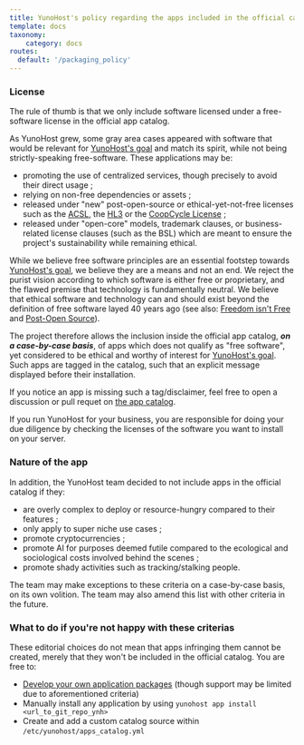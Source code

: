 ```yaml
---
title: YunoHost's policy regarding the apps included in the official catalog
template: docs
taxonomy:
    category: docs
routes:
  default: '/packaging_policy'
---
```


### License

The rule of thumb is that we only include software licensed under a free-software license in the official app catalog.

As YunoHost grew, some gray area cases appeared with software that would be relevant for [YunoHost's goal](/faq#what-s-yunohost-goal) and match its spirit, while not being strictly-speaking free-software. These applications may be:

- promoting the use of centralized services, though precisely to avoid their direct usage ;
- relying on non-free dependencies or assets ;
- released under "new" post-open-source or ethical-yet-not-free licenses such as the [ACSL](https://anticapitalist.software/), the [HL3](https://firstdonoharm.dev/) or the [CoopCycle License](https://github.com/coopcycle/coopcycle-web/blob/master/LICENSE) ;
- released under "open-core" models, trademark clauses, or business-related license clauses (such as the BSL) which are meant to ensure the project's sustainability while remaining ethical.

While we believe free software principles are an essential footstep towards [YunoHost's goal](#what-s-yunohost-goal), we believe they are a means and not an end. We reject the purist vision according to which software is either free or proprietary, and the flawed premise that technology is fundamentally neutral. We believe that ethical software and technology can and should exist beyond the definition of free software layed 40 years ago (see also: [Freedom isn't Free](https://logicmag.io/failure/freedom-isnt-free/) and [Post-Open Source](https://www.boringcactus.com/2020/08/13/post-open-source.html)).

The project therefore allows the inclusion inside the official app catalog, ***on a case-by-case basis***, of apps which does not qualify as "free software", yet considered to be ethical and worthy of interest for [YunoHost's goal](/faq#what-s-yunohost-goal). Such apps are tagged in the catalog, such that an explicit message displayed before their installation.

If you notice an app is missing such a tag/disclaimer, feel free to open a discussion or pull requet on [the app catalog](https://github.com/YunoHost/apps/).

If you run YunoHost for your business, you are responsible for doing your due diligence by checking the licenses of the software you want to install on your server.

### Nature of the app

In addition, the YunoHost team decided to not include apps in the official catalog if they:

- are overly complex to deploy or resource-hungry compared to their features ;
- only apply to super niche use cases ;
- promote cryptocurrencies ;
- promote AI for purposes deemed futile compared to the ecological and sociological costs involved behind the scenes ;
- promote shady activities such as tracking/stalking people.

The team may make exceptions to these criteria on a case-by-case basis, on its own volition. The team may also amend this list with other criteria in the future.

### What to do if you're not happy with these criterias

These editorial choices do not mean that apps infringing them cannot be created, merely that they won't be included in the official catalog.
You are free to:

- [Develop your own application packages](/packaging_apps) (though support may be limited due to aforementioned criteria)
- Manually install any application by using `yunohost app install <url_to_git_repo_ynh>`
- Create and add a custom catalog source within `/etc/yunohost/apps_catalog.yml`
